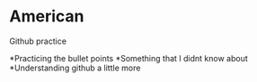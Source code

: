 # American
Github practice

*Practicing the bullet points
*Something that I didnt know about
*Understanding github a little more 
